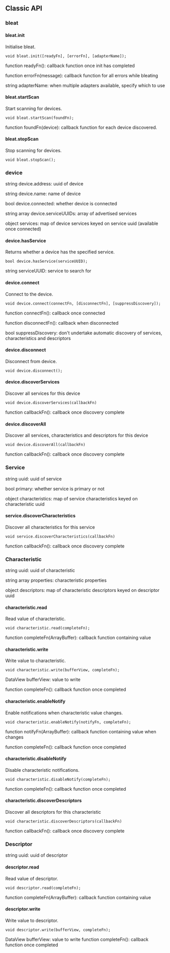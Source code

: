 ## Classic API

### bleat

#### bleat.init

Initialise bleat.

```
void bleat.init([readyFn], [errorFn], [adapterName]);
```

function readyFn(): callback function once init has completed

function errorFn(message): callback function for all errors while bleating

string adapterName: when multiple adapters available, specify which to use

#### bleat.startScan

Start scanning for devices.

```
void bleat.startScan(foundFn);
```

function foundFn(device): callback function for each device discovered.

#### bleat.stopScan

Stop scanning for devices.

```
void bleat.stopScan();
```

### device

string device.address: uuid of device

string device.name: name of device

bool device.connected: whether device is connected

string array device.serviceUUIDs: array of advertised services

object services: map of device services keyed on service uuid (available once connected)

#### device.hasService

Returns whether a device has the specified service.

```
bool device.hasService(serviceUUID);
```

string serviceUUID: service to search for

#### device.connect

Connect to the device.

```
void device.connect(connectFn, [disconnectFn], [suppressDiscovery]);
```

function connectFn(): callback once connected

function disconnectFn(): callback when disconnected

bool suppressDiscovery: don't undertake automatic discovery of services, characteristics and descriptors

#### device.disconnect

Disconnect from device.

```
void device.disconnect();
```

#### device.discoverServices

Discover all services for this device

```
void device.discoverServices(callbackFn)
```

function callbackFn(): callback once discovery complete

#### device.discoverAll

Discover all services, characteristics and descriptors for this device

```
void device.discoverAll(callbackFn)
```

function callbackFn(): callback once discovery complete

### Service

string uuid: uuid of service

bool primary: whether service is primary or not

object characteristics: map of service characteristics keyed on characteristic uuid

#### service.discoverCharacteristics

Discover all characteristics for this service

```
void service.discoverCharacteristics(callbackFn)
```

function callbackFn(): callback once discovery complete

### Characteristic

string uuid: uuid of characteristic

string array properties: characteristic properties

object descriptors: map of characteristic descriptors keyed on descriptor uuid

#### characteristic.read

Read value of characteristic.

```
void characteristic.read(completeFn);
```

function completeFn(ArrayBuffer): callback function containing value

#### characteristic.write

Write value to characteristic.

```
void characteristic.write(bufferView, completeFn);
```

DataView bufferView: value to write

function completeFn(): callback function once completed

#### characteristic.enableNotify

Enable notifications when characteristic value changes.

```
void characteristic.enableNotify(notifyFn, completeFn);
```

function notifyFn(ArrayBuffer): callback function containing value when changes

function completeFn(): callback function once completed

#### characteristic.disableNotify

Disable characteristic notifications.

```
void characteristic.disableNotify(completeFn);
```

function completeFn(): callback function once completed

#### characteristic.discoverDescriptors

Discover all descriptors for this characteristic

```
void characteristic.discoverDescriptors(callbackFn)
```

function callbackFn(): callback once discovery complete

### Descriptor

string uuid: uuid of descriptor

#### descriptor.read

Read value of descriptor.

```
void descriptor.read(completeFn);
```

function completeFn(ArrayBuffer): callback function containing value

#### descriptor.write

Write value to descriptor.

```
void descriptor.write(bufferView, completeFn);
```

DataView bufferView: value to write
function completeFn(): callback function once completed